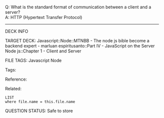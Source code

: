 Q: What is the standard format of communication between a client and a server?  
A: HTTP (Hypertext Transfer Protocol)


---

DECK INFO

TARGET DECK: Javascript::Node::MTNBB - The node js bible become a backend expert - marluan espiritusanto::Part IV - JavaScript on the Server Node js::Chapter 1 - Client and Server

FILE TAGS: Javascript Node

Tags:

Reference:

Related:

```dataview
LIST
where file.name = this.file.name
```

QUESTION STATUS: Safe to store